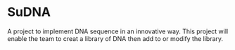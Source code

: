 # SuDNA
A project to implement DNA sequence in an innovative way.
This project will enable the team to creat a library of DNA then add to or modify the library.   
